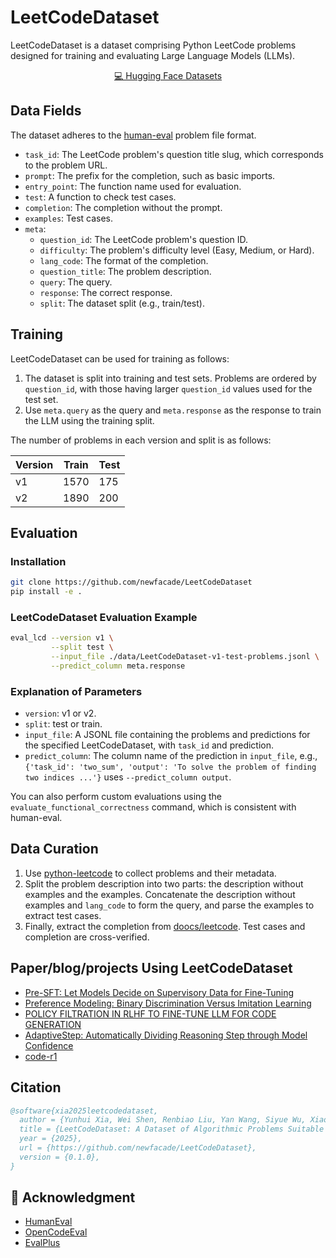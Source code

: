 # LeetCodeDataset

LeetCodeDataset is a dataset comprising Python LeetCode problems designed for training and evaluating Large Language Models (LLMs).

<p align="center">
    <a href="https://huggingface.co/datasets/newfacade/LeetCodeDataset">💻 Hugging Face Datasets</a>
</p>

## Data Fields

The dataset adheres to the [human-eval](https://github.com/openai/human-eval) problem file format.

- `task_id`: The LeetCode problem's question title slug, which corresponds to the problem URL.
- `prompt`: The prefix for the completion, such as basic imports.
- `entry_point`: The function name used for evaluation.
- `test`: A function to check test cases.
- `completion`: The completion without the prompt.
- `examples`: Test cases.
- `meta`:
  - `question_id`: The LeetCode problem's question ID.
  - `difficulty`: The problem's difficulty level (Easy, Medium, or Hard).
  - `lang_code`: The format of the completion.
  - `question_title`: The problem description.
  - `query`: The query.
  - `response`: The correct response.
  - `split`: The dataset split (e.g., train/test).

## Training

LeetCodeDataset can be used for training as follows:

1. The dataset is split into training and test sets. Problems are ordered by `question_id`, with those having larger `question_id` values used for the test set.
2. Use `meta.query` as the query and `meta.response` as the response to train the LLM using the training split.

The number of problems in each version and split is as follows:

| Version | Train | Test |
| ------- | ----- | ---- |
| v1      | 1570  | 175  |
| v2      | 1890  | 200  |

## Evaluation

### Installation

```bash
git clone https://github.com/newfacade/LeetCodeDataset
pip install -e .
```

### LeetCodeDataset Evaluation Example

```bash
eval_lcd --version v1 \
         --split test \
         --input_file ./data/LeetCodeDataset-v1-test-problems.jsonl \
         --predict_column meta.response
```

### Explanation of Parameters

- `version`: v1 or v2.
- `split`: test or train.
- `input_file`: A JSONL file containing the problems and predictions for the specified LeetCodeDataset, with `task_id` and prediction.
- `predict_column`: The column name of the prediction in `input_file`, e.g., `{'task_id': 'two_sum', 'output': 'To solve the problem of finding two indices ...'}` uses `--predict_column output`.

You can also perform custom evaluations using the `evaluate_functional_correctness` command, which is consistent with human-eval.

## Data Curation

1. Use [python-leetcode](https://github.com/fspv/python-leetcode) to collect problems and their metadata.
2. Split the problem description into two parts: the description without examples and the examples. Concatenate the description without examples and `lang_code` to form the query, and parse the examples to extract test cases.
3. Finally, extract the completion from [doocs/leetcode](https://github.com/doocs/leetcode). Test cases and completion are cross-verified.

## Paper/blog/projects Using LeetCodeDataset

- [Pre-SFT: Let Models Decide on Supervisory Data for Fine-Tuning](https://www.notion.so/swtheking/150d3429a80780c394dfea632713c1b7?v=150d3429a8078171a969000c3ec41f2a)
- [Preference Modeling: Binary Discrimination Versus Imitation Learning](https://swtheking.notion.site/?v=182d3429a807812fb1e1000c2557a107)
- [POLICY FILTRATION IN RLHF TO FINE-TUNE LLM FOR CODE GENERATION](https://arxiv.org/pdf/2409.06957)
- [AdaptiveStep: Automatically Dividing Reasoning Step through Model Confidence](https://arxiv.org/pdf/2502.13943)
- [code-r1](https://github.com/ganler/code-r1)

## Citation

```bibtex
@software{xia2025leetcodedataset,
  author = {Yunhui Xia, Wei Shen, Renbiao Liu, Yan Wang, Siyue Wu, Xiaonan He},
  title = {LeetCodeDataset: A Dataset of Algorithmic Problems Suitable for LLM Training and Evaluation},
  year = {2025},
  url = {https://github.com/newfacade/LeetCodeDataset},
  version = {0.1.0},
}
```

## 🙏 Acknowledgment

- [HumanEval](https://github.com/openai/human-eval)
- [OpenCodeEval](https://github.com/richardodliu/OpenCodeEval)
- [EvalPlus](https://github.com/evalplus/evalplus)
